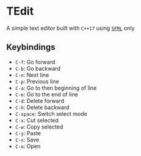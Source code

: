 # TEdit

A simple text editor built with `C++17` using [`SFML`](https://www.sfml-dev.org/) only

## Keybindings

- `C-f`: Go forward
- `C-b`: Go backward
- `C-n`: Next line
- `C-p`: Previous line
- `C-a`: Go to then beginning of line
- `C-e`: Go to the end of line
- `C-d`: Delete forward
- `C-h`: Delete backward
- `C-space`: Switch select mode
- `C-x`: Cut selected
- `C-w`: Copy selected
- `C-y`: Paste
- `C-s`: Save
- `C-o`: Open
